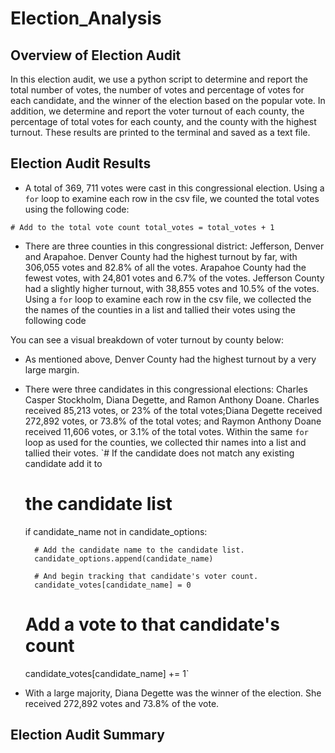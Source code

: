 # Election_Analysis
## Overview of Election Audit
In this election audit, we use a python script to determine and report the total number of votes, the number of votes and percentage of votes for each candidate, and the winner of the election based on the popular vote. In addition, we determine and report the voter turnout of each county, the percentage of total votes for each county, and the county with the highest turnout. These results are printed to the terminal and saved as a text file. 
## Election Audit Results
* A total of 369, 711 votes were cast in this congressional election.
Using a `for` loop to examine each row in the csv file, we counted the total votes using the following code:

`# Add to the total vote count
total_votes = total_votes + 1`

* There are three counties in this congressional district: Jefferson, Denver and Arapahoe. Denver County had the highest turnout by far, with 306,055 votes and 82.8% of all the votes. Arapahoe County had the fewest votes, with 24,801 votes and 6.7% of the votes. Jefferson County had a slightly higher turnout, with 38,855 votes and 10.5% of the votes.
Using a `for` loop to examine each row in the csv file, we collected the the names of the counties in a list and tallied their votes using the following code 

You can see a visual breakdown of voter turnout by county below:
* As mentioned above, Denver County had the highest turnout by a very large margin.
* There were three candidates in this congressional elections: Charles Casper Stockholm, Diana Degette, and Ramon Anthony Doane. Charles received 85,213 votes, or 23% of the total votes;Diana Degette received 272,892 votes, or 73.8% of the total votes; and Raymon Anthony Doane received 11,606 votes, or 3.1% of the total votes.
    Within the same `for` loop as used for the counties, we collected thir names into a list and tallied their votes. 
    `# If the candidate does not match any existing candidate add it to
    # the candidate list
    if candidate_name not in candidate_options:

        # Add the candidate name to the candidate list.
        candidate_options.append(candidate_name)

        # And begin tracking that candidate's voter count.
        candidate_votes[candidate_name] = 0

    # Add a vote to that candidate's count
    candidate_votes[candidate_name] += 1`
* With a large majority, Diana Degette was the winner of the election. She received 272,892 votes and 73.8% of the vote.
## Election Audit Summary


